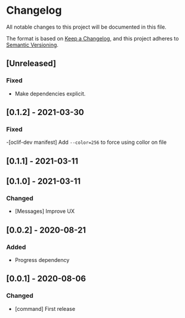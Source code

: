 # Changelog

All notable changes to this project will be documented in this file.

The format is based on [Keep a Changelog](https://keepachangelog.com/en/1.0.0/),
and this project adheres to [Semantic Versioning](https://semver.org/spec/v2.0.0.html).

## [Unreleased]
### Fixed

- Make dependencies explicit.

## [0.1.2] - 2021-03-30

### Fixed

-[oclif-dev manifest] Add `--color=256` to force using collor on file

## [0.1.1] - 2021-03-11

## [0.1.0] - 2021-03-11

### Changed

- [Messages] Improve UX

## [0.0.2] - 2020-08-21

### Added

- Progress dependency

## [0.0.1] - 2020-08-06

### Changed

- [command] First release
